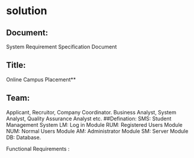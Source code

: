 # solution
## Document:
System Requirement Specification Document
## Title: 
Online Campus Placement**
## Team:
Applicant, Recruitor, Company Coordinator. Business Analyst, System Analyst, Quality Assurance Analyst etc.
##Defination:
SMS: Student Management System
LM: Log in Module
RUM: Registered Users Module
NUM: Normal Users Module
AM: Administrator Module
SM: Server Module
DB: Database.

Functional Requirements :
